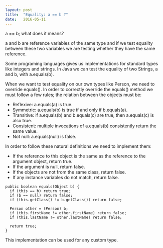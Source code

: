 ```yaml
---
layout: post
title:  "Equality: a == b ?"
date:   2016-05-11
---
```


a == b; what does it means?

a and b are reference variables of the same type and if we test equality between these two variables we are testing whether they have the same reference.

Some programing languages gives us implementations for standard types like integers and strings. In Java we can test the equality of two Strings, a and b, with a.equals(b).

When we want to test equality on our own types like Person, we need to override equals(). In order to correctly override the equals() method we must follow a few rules; the relation between the objects must be:

* Reflexive: a.equals(a) is true.
* Symmetric: a.equals(b) is true if and only if b.equals(a).
* Transitive: if a.equals(b) and b.equals(c) are true, then a.equals(c) is also true.
* Consistent: multiple invocations of a.equals(b) consistently return the same value.
* Not null: a.equals(null) is false.

In order to follow these natural definitions we need to implement them:

* If the reference to this object is the same as the reference to the argument object, return true.
* If the argument is null, return false.
* If the objects are not from the same class, return false.
* If any instance variables do not match, return false.

```
public boolean equals(Object b) {
  if (this == b) return true;
  if (b == null) return false;
  if (this.getClass() != b.getClass()) return false;

  Person other = (Person) b;
  if (this.firstName != other.firstName) return false;
  if (this.lastName != other.lastName) return false;

  return true;
}
```

This implementation can be used for any custom type.


